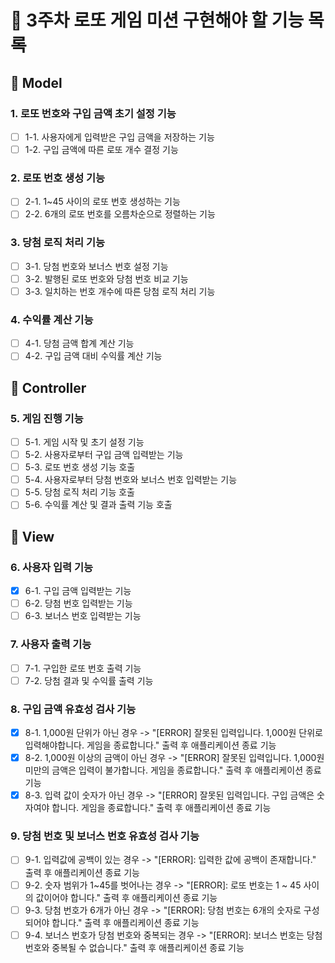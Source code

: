 # 🎫 3주차 로또 게임 미션 구현해야 할 기능 목록

## 🤔 Model

### 1. 로또 번호와 구입 금액 초기 설정 기능
- [ ] 1-1. 사용자에게 입력받은 구입 금액을 저장하는 기능
- [ ] 1-2. 구입 금액에 따른 로또 개수 결정 기능

### 2. 로또 번호 생성 기능
- [ ] 2-1. 1~45 사이의 로또 번호 생성하는 기능
- [ ] 2-2. 6개의 로또 번호를 오름차순으로 정렬하는 기능

### 3. 당첨 로직 처리 기능
- [ ] 3-1. 당첨 번호와 보너스 번호 설정 기능
- [ ] 3-2. 발행된 로또 번호와 당첨 번호 비교 기능
- [ ] 3-3. 일치하는 번호 개수에 따른 당첨 로직 처리 기능

### 4. 수익률 계산 기능
- [ ] 4-1. 당첨 금액 합계 계산 기능
- [ ] 4-2. 구입 금액 대비 수익률 계산 기능

## 🤔 Controller

### 5. 게임 진행 기능
- [ ] 5-1. 게임 시작 및 초기 설정 기능
- [ ] 5-2. 사용자로부터 구입 금액 입력받는 기능
- [ ] 5-3. 로또 번호 생성 기능 호출
- [ ] 5-4. 사용자로부터 당첨 번호와 보너스 번호 입력받는 기능
- [ ] 5-5. 당첨 로직 처리 기능 호출
- [ ] 5-6. 수익률 계산 및 결과 출력 기능 호출

## 🤔 View

### 6. 사용자 입력 기능
- [x] 6-1. 구입 금액 입력받는 기능
- [ ] 6-2. 당첨 번호 입력받는 기능
- [ ] 6-3. 보너스 번호 입력받는 기능

### 7. 사용자 출력 기능
- [ ] 7-1. 구입한 로또 번호 출력 기능
- [ ] 7-2. 당첨 결과 및 수익률 출력 기능

### 8. 구입 금액 유효성 검사 기능
- [x] 8-1. 1,000원 단위가 아닌 경우 -> "[ERROR] 잘못된 입력입니다. 1,000원 단위로 입력해야합니다. 게임을 종료합니다." 출력 후 애플리케이션 종료 기능
- [x] 8-2. 1,000원 이상의 금액이 아닌 경우 -> "[ERROR] 잘못된 입력입니다. 1,000원 미만의 금액은 입력이 불가합니다. 게임을 종료합니다." 출력 후 애플리케이션 종료 기능
- [x] 8-3. 입력 값이 숫자가 아닌 경우 -> "[ERROR] 잘못된 입력입니다. 구입 금액은 숫자여야 합니다. 게임을 종료합니다." 출력 후 애플리케이션 종료 기능

### 9. 당첨 번호 및 보너스 번호 유효성 검사 기능
- [ ] 9-1. 입력값에 공백이 있는 경우 -> "[ERROR]: 입력한 값에 공백이 존재합니다." 출력 후 애플리케이션 종료 기능
- [ ] 9-2. 숫자 범위가 1~45를 벗어나는 경우 -> "[ERROR]: 로또 번호는 1 ~ 45 사이의 값이어야 합니다." 출력 후 애플리케이션 종료 기능
- [ ] 9-3. 당첨 번호가 6개가 아닌 경우 -> "[ERROR]: 당첨 번호는 6개의 숫자로 구성되어야 합니다." 출력 후 애플리케이션 종료 기능
- [ ] 9-4. 보너스 번호가 당첨 번호와 중복되는 경우 -> "[ERROR]: 보너스 번호는 당첨 번호와 중복될 수 없습니다." 출력 후 애플리케이션 종료 기능